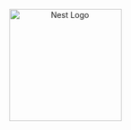 <p align="center">
  <a href="http://nestjs.com/" target="blank"><img width="200" src="https://ik.imagekit.io/Victorliradev/github/java_9he8o9KVJ.png?updatedAt=1752627207785" width="120" alt="Nest Logo" /></a>
</p>

